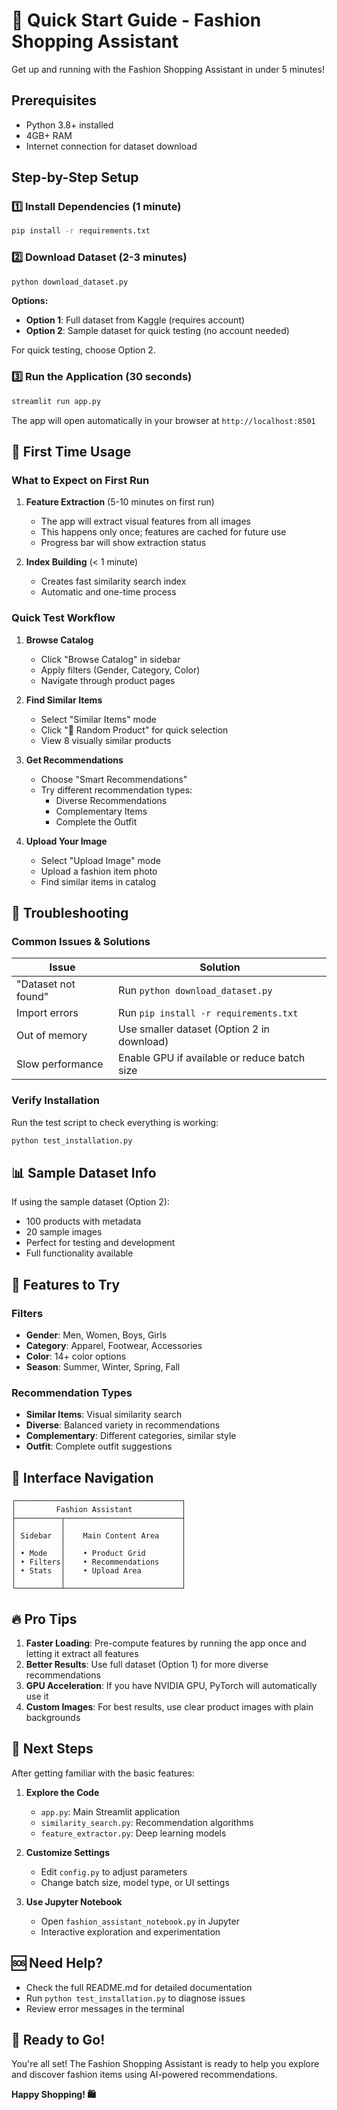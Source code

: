 # 🚀 Quick Start Guide - Fashion Shopping Assistant

Get up and running with the Fashion Shopping Assistant in under 5 minutes!

## Prerequisites

- Python 3.8+ installed
- 4GB+ RAM
- Internet connection for dataset download

## Step-by-Step Setup

### 1️⃣ Install Dependencies (1 minute)

```bash
pip install -r requirements.txt
```

### 2️⃣ Download Dataset (2-3 minutes)

```bash
python download_dataset.py
```

**Options:**
- **Option 1**: Full dataset from Kaggle (requires account)
- **Option 2**: Sample dataset for quick testing (no account needed)

For quick testing, choose Option 2.

### 3️⃣ Run the Application (30 seconds)

```bash
streamlit run app.py
```

The app will open automatically in your browser at `http://localhost:8501`

## 🎯 First Time Usage

### What to Expect on First Run

1. **Feature Extraction** (5-10 minutes on first run)
   - The app will extract visual features from all images
   - This happens only once; features are cached for future use
   - Progress bar will show extraction status

2. **Index Building** (< 1 minute)
   - Creates fast similarity search index
   - Automatic and one-time process

### Quick Test Workflow

1. **Browse Catalog**
   - Click "Browse Catalog" in sidebar
   - Apply filters (Gender, Category, Color)
   - Navigate through product pages

2. **Find Similar Items**
   - Select "Similar Items" mode
   - Click "🎲 Random Product" for quick selection
   - View 8 visually similar products

3. **Get Recommendations**
   - Choose "Smart Recommendations"
   - Try different recommendation types:
     - Diverse Recommendations
     - Complementary Items
     - Complete the Outfit

4. **Upload Your Image**
   - Select "Upload Image" mode
   - Upload a fashion item photo
   - Find similar items in catalog

## 🔧 Troubleshooting

### Common Issues & Solutions

| Issue | Solution |
|-------|----------|
| "Dataset not found" | Run `python download_dataset.py` |
| Import errors | Run `pip install -r requirements.txt` |
| Out of memory | Use smaller dataset (Option 2 in download) |
| Slow performance | Enable GPU if available or reduce batch size |

### Verify Installation

Run the test script to check everything is working:

```bash
python test_installation.py
```

## 📊 Sample Dataset Info

If using the sample dataset (Option 2):
- 100 products with metadata
- 20 sample images
- Perfect for testing and development
- Full functionality available

## 🎨 Features to Try

### Filters
- **Gender**: Men, Women, Boys, Girls
- **Category**: Apparel, Footwear, Accessories
- **Color**: 14+ color options
- **Season**: Summer, Winter, Spring, Fall

### Recommendation Types
- **Similar Items**: Visual similarity search
- **Diverse**: Balanced variety in recommendations
- **Complementary**: Different categories, similar style
- **Outfit**: Complete outfit suggestions

## 📱 Interface Navigation

```
┌─────────────────────────────────────┐
│         Fashion Assistant           │
├──────────┬──────────────────────────┤
│          │                          │
│ Sidebar  │    Main Content Area     │
│          │                          │
│ • Mode   │    • Product Grid        │
│ • Filters│    • Recommendations     │
│ • Stats  │    • Upload Area         │
│          │                          │
└──────────┴──────────────────────────┘
```

## 🔥 Pro Tips

1. **Faster Loading**: Pre-compute features by running the app once and letting it extract all features
2. **Better Results**: Use full dataset (Option 1) for more diverse recommendations
3. **GPU Acceleration**: If you have NVIDIA GPU, PyTorch will automatically use it
4. **Custom Images**: For best results, use clear product images with plain backgrounds

## 📝 Next Steps

After getting familiar with the basic features:

1. **Explore the Code**
   - `app.py`: Main Streamlit application
   - `similarity_search.py`: Recommendation algorithms
   - `feature_extractor.py`: Deep learning models

2. **Customize Settings**
   - Edit `config.py` to adjust parameters
   - Change batch size, model type, or UI settings

3. **Use Jupyter Notebook**
   - Open `fashion_assistant_notebook.py` in Jupyter
   - Interactive exploration and experimentation

## 🆘 Need Help?

- Check the full README.md for detailed documentation
- Run `python test_installation.py` to diagnose issues
- Review error messages in the terminal

## 🎉 Ready to Go!

You're all set! The Fashion Shopping Assistant is ready to help you explore and discover fashion items using AI-powered recommendations.

**Happy Shopping! 🛍️**